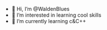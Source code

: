 - 👋 Hi, I’m @WaldenBlues
- 👀 I’m interested in learning cool skills
- 🌱 I’m currently learning c&C++

<!---
WaldenBlues/WaldenBlues is a ✨ special ✨ repository because its `README.md` (this file) appears on your GitHub profile.
You can click the Preview link to take a look at your changes.
--->
